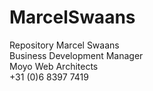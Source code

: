 # MarcelSwaans
Repository Marcel Swaans <br>
Business Development Manager <br>
Moyo Web Architects <br>
+31 (0)6 8397 7419 <br>
